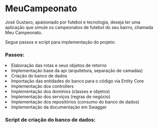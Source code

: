 # MeuCampeonato

José Gustavo, apaixonado por futebol e tecnologia, deseja ter uma
aplicação que simule os campeonatos de futebol do seu bairro, chamada Meu
Campeonato.

Segue passos e script para implementação do projeto:
<h3>
 Passos:
 </h3>
  <li> Elaboração das rotas e seus objetos de retorno</li>
  <li> Implementação base da api (arquitetura, separação de camadas)</li>
  <li> Criação do banco de dados</li>
  <li> Importação das entidades do banco para o código via Entity Core</li>
  <li> Implementação dos controllers</li>
  <li> Implementação dos domínios (classes e objetos)</li>
  <li> Implementação dos serviços (regras de negócio)</li>
  <li> Implementação dos repositórios (consumo do banco de dados)</li>
  <li> Implementação da documentação em Swagger</li>
 
 <h3>
 Script de criação do banco de dados:
 </h3>
